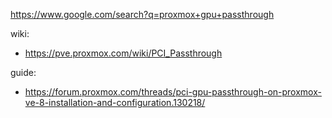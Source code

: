 https://www.google.com/search?q=proxmox+gpu+passthrough

wiki:
- https://pve.proxmox.com/wiki/PCI_Passthrough

guide:
- https://forum.proxmox.com/threads/pci-gpu-passthrough-on-proxmox-ve-8-installation-and-configuration.130218/
